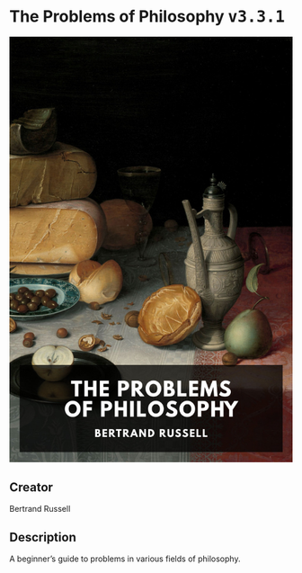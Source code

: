 
# The Problems of Philosophy <kbd>v3.3.1</kbd>

<center>
  <img src="./cover-1024.jpg"/>
</center>

## Creator
Bertrand Russell

## Description
A beginner’s guide to problems in various fields of philosophy.

